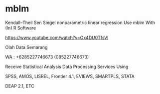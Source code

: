 # mblm
Kendall–Theil Sen Siegel nonparametric linear regression Use mblm With (In) R Software

https://www.youtube.com/watch?v=Ox4DU0TfsVI

Olah Data Semarang

WA : +6285227746673 (085227746673)

Receive Statistical Analysis Data Processing Services Using

SPSS, AMOS, LISREL, Frontier 4.1, EVIEWS, SMARTPLS, STATA

DEAP 2.1, ETC
